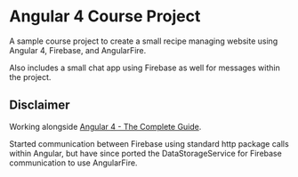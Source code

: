 # Angular 4 Course Project

A sample course project to create a small recipe managing website using Angular 4, Firebase, and AngularFire. 

Also includes a small chat app using Firebase as well for messages within the project.

## Disclaimer

Working alongside [Angular 4 - The Complete Guide](https://www.udemy.com/the-complete-guide-to-angular-2/learn/v4/overview).

Started communication between Firebase using standard http package calls within Angular, but have since ported the DataStorageService for Firebase communication to use AngularFire. 


